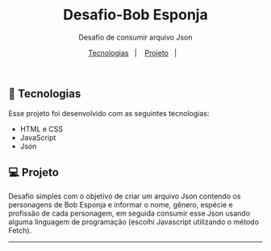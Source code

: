 <h1 align="center"> Desafio-Bob Esponja </h1>

<p align="center">
Desafio de consumir arquivo Json
</p>

<p align="center">
  <a href="#-tecnologias">Tecnologias</a>&nbsp;&nbsp;&nbsp;|&nbsp;&nbsp;&nbsp;
  <a href="#-projeto">Projeto</a>&nbsp;&nbsp;&nbsp;|&nbsp;&nbsp;&nbsp;
</p>

<br>

## 🚀 Tecnologias

Esse projeto foi desenvolvido com as seguintes tecnologias:

- HTML e CSS
- JavaScript
- Json

## 💻 Projeto

Desafio simples com o objetivo de criar um arquivo Json contendo os personagens de Bob Esponja e informar o nome, gênero, espécie e profissão de cada personagem, em seguida consumir esse Json usando alguma linguagem de programação (escolhi Javascript utilizando o método Fetch).


---

